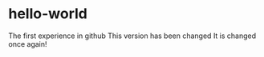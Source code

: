 # hello-world
The first experience in github
This version has been changed
It is changed once again!